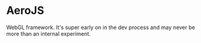 # AeroJS
WebGL framework. It's super early on in the dev process and may never be more than an internal experiment.
